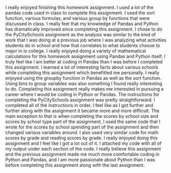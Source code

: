   I really enjoyed finishing this homework assignment. I used a lot of the pandas code used in class to complete this assignment. I used the sort function, various formulas, and various group by functions that were discussed in class. I really feel that my knowledge of Pandas and Python has dramatically improved since completing this assignment.
  I chose to do the PyCitySchools assignment as the analysis was similar to the kind of work that I was doing at a previous job where I was analyzing what activities students do in school and how that correlates to what students choose to major in in college. I really enjoyed doing a variety of mathematical calculations for this homework assignment using Pandas and Python itself. I truly feel like I am better at coding in Pandas than I was before I completed this assignment.
	I learned a lot of interesting facts about various schools while completing this assignment which benefitted me personally. I really enjoyed using the groupby function in Pandas as well as the sort function. Using bins to group variables was also something I found really interesting to do. Completing this assignment really makes me interested in pursuing a career where I would be coding in Python or Pandas.
	The instructions for completing the PyCitySchools assignment was pretty straightforward. I completed all of the instructions in order. I feel like as I got further and further along with the assignment it became more and more difficult. The main exception to that is when completing the scores by school size and scores by school type part of the assignment, I used the same code that I wrote for the scores by school spending part of the assignment and then changed various variables around. I also used very similar code for math scores by grade and reading scores by grade. I really enjoyed doing this assignment and I feel like I got a lot out of it. I attached my code with all of my output under each section of the code. I really believe this assignment and the previous assignment made me much more comfortable coding in Python and Pandas, and I am more passionate about Python than I was before completing this assignment along with the last assignment. 

